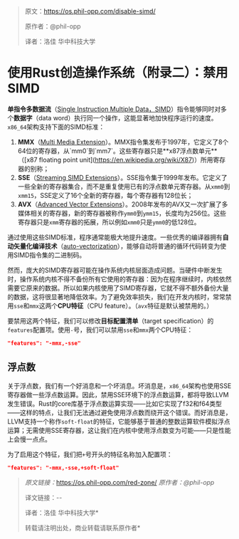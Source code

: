 >原文：https://os.phil-opp.com/disable-simd/
>
>原作者：@phil-opp
>
>译者：洛佳  华中科技大学

# 使用Rust创造操作系统（附录二）：禁用SIMD

**单指令多数据流**（[Single Instruction Multiple Data，SIMD](https://en.wikipedia.org/wiki/SIMD)）指令能够同时对多个**数据字**（data word）执行同一个操作，这能显著地加快程序运行的速度。`x86_64`架构支持下面的SIMD标准：

1. **MMX**（[Multi Media Extension](https://en.wikipedia.org/wiki/MMX_(instruction_set))）。MMX指令集发布于1997年，它定义了8个64位的寄存器，从`mm0`到`mm7`。这些寄存器只是**x87浮点数单元**（[x87 floating point unit](https://en.wikipedia.org/wiki/X87)）所用寄存器的别称；
2. **SSE**（[Streaming SIMD Extensions](https://en.wikipedia.org/wiki/Streaming_SIMD_Extensions)）。SSE指令集于1999年发布。它定义了一些全新的寄存器集合，而不是重复使用已有的浮点数单元寄存器。从`xmm0`到`xmm15`，SSE定义了16个全新的寄存器，每个寄存器有128位长；
3. **AVX**（[Advanced Vector Extensions](https://en.wikipedia.org/wiki/Advanced_Vector_Extensions)）。2008年发布的AVX又一次扩展了多媒体相关的寄存器，新的寄存器被称作`ymm0`到`ymm15`，长度均为256位。这些寄存器只是`xmm`寄存器的拓展，所以例如`xmm0`只是`ymm0`的低128位。

通过使用这些SIMD标准，程序通常能极大地提升速度。一些优秀的编译器拥有**自动矢量化编译技术**（[auto-vectorization](https://en.wikipedia.org/wiki/Automatic_vectorization)），能够自动将普通的循环代码转变为使用SIMD指令集的二进制码。

然而，庞大的SIMD寄存器可能在操作系统内核层面造成问题。当硬件中断发生时，操作系统内核不得不备份所有它使用的寄存器：因为在程序继续时，内核依然需要它原来的数据。所以如果内核使用了SIMD寄存器，它就不得不额外备份大量的数据，这将很显著地降低效率。为了避免效率损失，我们在开发内核时，常常禁用`sse`和`mmx`这两个**CPU特征**（CPU feature）。（`avx`特征是默认被禁用的。）

要禁用这两个特征，我们可以修改**目标配置清单**（target specification）的`features`配置项。使用`-`号，我们可以禁用`sse`和`mmx`两个CPU特征：

```json
"features": "-mmx,-sse"
```

## 浮点数

关于浮点数，我们有一个好消息和一个坏消息。坏消息是，`x86_64`架构也使用SSE寄存器做一些浮点数运算。因此，禁用SSE环境下的浮点数运算，都将导致LLVM发生错误。Rust的core库基于浮点数运算实现——比如它实现了f32和f64类型——这样的特点，让我们无法通过避免使用浮点数而绕开这个错误。而好消息是，LLVM支持一个称作`soft-float`的特征，它能够基于普通的整数运算软件模拟浮点运算；无需使用SSE寄存器，这让我们在内核中使用浮点数变为可能——只是性能上会慢一点点。

为了启用这个特征，我们把`+`号开头的特征名称加入配置项：

```json
"features": "-mmx,-sse,+soft-float"
```



> *原文链接：*<https://os.phil-opp.com/red-zone/>  *原作者：@phil-opp*  
>
> 译文链接：--
>
> 译者：洛佳  华中科技大学* 
>
> 转载请注明出处，商业转载请联系原作者*